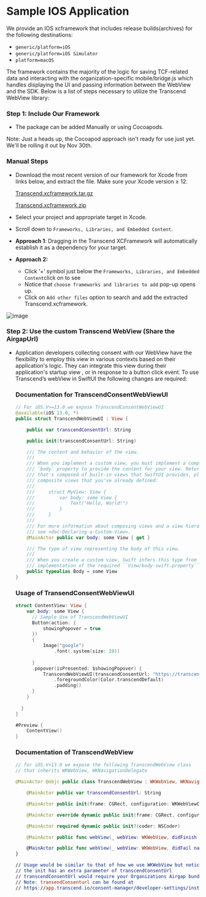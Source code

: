 # Sample IOS Application

We provide an IOS xcframework that includes release builds(archives) for the following destinations:

- `generic/platform=iOS`
- `generic/platform=iOS Simulator`
- `platform=macOS`

The framework contains the majority of the logic for saving TCF-related data and interacting with the organization-specific mobile/bridge.js which handles displaying the UI and passing information between the WebView and the SDK. Below is a list of steps necessary to utilize the Transcend WebView library:

### Step 1: Include Our Framework

- The package can be added Manually or using Cocoapods.

Note: Just a heads up, the Cocoapod approach isn't ready for use just yet. We'll be rolling it out by Nov 30th.

### Manual Steps

- Download the most recent version of our framework for Xcode from links below, and extract the file. Make sure your Xcode version ≥ 12.
    
    [Transcend.xcframework.tar.gz](https://prod-files-secure.s3.us-west-2.amazonaws.com/f1be32b9-2269-4d29-904a-8034e91c4d79/97bdb3d8-8e9d-4353-ac7b-9dbc2946b755/Transcend.xcframework.tar.gz)
    
    [Transcend.xcframework.zip](https://prod-files-secure.s3.us-west-2.amazonaws.com/f1be32b9-2269-4d29-904a-8034e91c4d79/c0877dea-d1dd-466f-93f4-e59e8f39ff39/Transcend.xcframework.zip)
    
- Select your project and appropriate target in Xcode.
- Scroll down to `Frameworks, Libraries, and Embedded Content`.
- **Approach 1**: Dragging in the Transcend XCFramework will automatically establish it as a dependency for your target.
- **Approach 2:**
    - Click ‘+’ symbol just below the `Frameworks, Libraries, and Embedded Content`click on to see
    - Notice that `choose frameworks and libraries to add` pop-up opens up.
    - Click on `Add other files` option to search and add the extracted Transcend.xcframework.

![image](https://github.com/transcend-io/consent-manager-ios-sample-sdk/assets/23165664/d007cf9b-8c53-4f49-a2d1-f5a4dab67494)


### Step 2: Use the custom Transcend WebView (Share the AirgapUrl)

- Application developers collecting consent with our WebView have the flexibility to employ this view in various contexts based on their application's logic. They can integrate this view during their application's startup view , or in response to a button click event. To use Transcend’s webView in SwiftUI the following changes are required:
    
    ### Documentation for TranscendConsentWebViewUI
    
    ```swift
    // For iOS.V>=13.0 we expose TranscendConsentWebViewUI 
    @available(iOS 13.0, *)
    public struct TranscendWebViewUI : View {
    
        public var transcendConsentUrl: String
    
        public init(transcendConsentUrl: String)
    
        /// The content and behavior of the view.
        ///
        /// When you implement a custom view, you must implement a computed
        /// `body` property to provide the content for your view. Return a view
        /// that's composed of built-in views that SwiftUI provides, plus other
        /// composite views that you've already defined:
        ///
        ///     struct MyView: View {
        ///         var body: some View {
        ///             Text("Hello, World!")
        ///         }
        ///     }
        ///
        /// For more information about composing views and a view hierarchy,
        /// see <doc:Declaring-a-Custom-View>.
        @MainActor public var body: some View { get }
    
        /// The type of view representing the body of this view.
        ///
        /// When you create a custom view, Swift infers this type from your
        /// implementation of the required ``View/body-swift.property`` property.
        public typealias Body = some View
    }
    ```
    
    ### Usage of TransendConsentWebViewUI
    
    ```swift
    struct ContentView: View {
        var body: some View {
          // Sample Use of TranscendWebViewUI
          Button(action: {
              showingPopover = true
          })
          {
              Image("google")
                  .font(.system(size: 20))
              
          }
          .popover(isPresented: $showingPopover) {
              TranscendWebViewUI(transcendConsentUrl: "https://transcend-cdn.com/cm/a3b53de6-5a46-427a-8fa4-077e4c015f93/airgap.js")
                  .foregroundColor(Color.transcendDefault)
                  .padding()
          }
        }
                            
      }
    }
    
    #Preview {
        ContentView()
    }
    ```
    
    ### Documentation of TranscendWebView

    ```swift
    // for iOS.V<13.0 we expose the following TranscendWebView class
    // that inherits WKWebView, WKNavigationDelegate
    
    @MainActor @objc public class TranscendWebView : WKWebView, WKNavigationDelegate {
    
        @MainActor public var transcendConsentUrl: String
    
        @MainActor public init(frame: CGRect, configuration: WKWebViewConfiguration, transcendConsentUrl: String)
    
        @MainActor override dynamic public init(frame: CGRect, configuration: WKWebViewConfiguration)
    
        @MainActor required dynamic public init?(coder: NSCoder)
    
        @MainActor public func webView(_ webView: WKWebView, didFinish navigation: WKNavigation!)
    
        @MainActor public func webView(_ webView: WKWebView, didFail navigation: WKNavigation!, withError error: Error)
    }
    
    // Usage would be similar to that of how we use WKWebView but notice that
    // the init has an extra parameter of transcendConsentUrl 
    // transcendConsentUrl would require your Organizations Airgap bundle url
    // Note: transendConsenturl can be found at
    // https://app.transcend.io/consent-manager/developer-settings/installation
    ```


  
